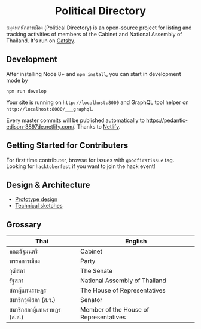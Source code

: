 <h1 align="center">
  Political Directory
</h1>

สมุดพกนักการเมือง (Political Directory) is an open-source project for listing and tracking activities of members of the Cabinet and National Assembly of Thailand. It's run on [Gatsby](https://www.gatsbyjs.org).

## Development

After installing Node 8+ and `npm install`, you can start in development mode by

```
npm run develop
```

Your site is running on `http://localhost:8000` and GraphQL tool helper on `http://localhost:8000/___graphql`.

Every master commits will be published automatically to https://pedantic-edison-3897de.netlify.com/. Thanks to [Netlify](https://www.netlify.com/).

## Getting Started for Contributers

For first time contributer, browse for issues with `goodfirstissue` tag. Looking for `hacktoberfest` if you want to join the hack event!

## Design & Architecture

- [Prototype design](https://invis.io/7HU7PWOYAQM#387144381_Landing_Page)
- [Technical sketches](https://projects.invisionapp.com/freehand/document/NhJHf12G0)

## Grossary

| Thai                        | English                                |
| --------------------------- | -------------------------------------- |
| คณะรัฐมนตรี                 | Cabinet                                |
| พรรคการเมือง                | Party                                  |
| วุฒิสภา                     | The Senate                             |
| รัฐสภา                      | National Assembly of Thailand          |
| สภาผู้แทนราษฏร              | The House of Representatives           |
| สมาชิกวุฒิสภา (ส.ว.)        | Senator                                |
| สมาชิกสภาผู้แทนราษฎร (ส.ส.) | Member of the House of Representatives |
